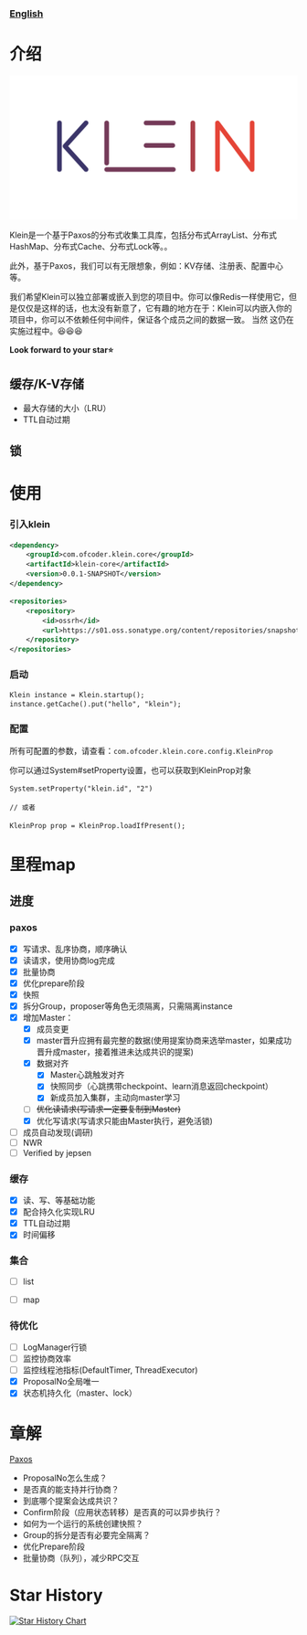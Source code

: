 ### [English](readme.md)

# 介绍
![](logo.svg)

Klein是一个基于Paxos的分布式收集工具库，包括分布式ArrayList、分布式HashMap、分布式Cache、分布式Lock等。。

此外，基于Paxos，我们可以有无限想象，例如：KV存储、注册表、配置中心等。

我们希望Klein可以独立部署或嵌入到您的项目中。你可以像Redis一样使用它，但是仅仅是这样的话，也太没有新意了，它有趣的地方在于：Klein可以内嵌入你的项目中，你可以不依赖任何中间件，保证各个成员之间的数据一致。
当然 这仍在实施过程中。😆😆😆

**Look forward to your star⭐**

## 缓存/K-V存储
- 最大存储的大小（LRU）
- TTL自动过期
## 锁

# 使用
### 引入klein
```xml
<dependency>
    <groupId>com.ofcoder.klein.core</groupId>
    <artifactId>klein-core</artifactId>
    <version>0.0.1-SNAPSHOT</version>
</dependency>
```
```xml
<repositories>
    <repository>
        <id>ossrh</id>
        <url>https://s01.oss.sonatype.org/content/repositories/snapshots</url>
    </repository>
</repositories>
```
### 启动
```
Klein instance = Klein.startup();
instance.getCache().put("hello", "klein");
```
### 配置
所有可配置的参数，请查看：`com.ofcoder.klein.core.config.KleinProp`

你可以通过System#setProperty设置，也可以获取到KleinProp对象
```
System.setProperty("klein.id", "2")

// 或者 

KleinProp prop = KleinProp.loadIfPresent();
```

# 里程map

## 进度
### paxos
- [x] 写请求、乱序协商，顺序确认
- [x] 读请求，使用协商log完成
- [x] 批量协商
- [x] 优化prepare阶段
- [x] 快照
- [x] 拆分Group，proposer等角色无须隔离，只需隔离instance
- [x] 增加Master：
  - [x] 成员变更
  - [x] master晋升应拥有最完整的数据(使用提案协商来选举master，如果成功晋升成master，接着推进未达成共识的提案)
  - [x] 数据对齐
    - [x] Master心跳触发对齐
    - [x] 快照同步（心跳携带checkpoint、learn消息返回checkpoint）
    - [x] 新成员加入集群，主动向master学习
  - [ ] ~~优化读请求(写请求一定要复制到Master)~~
  - [x] 优化写请求(写请求只能由Master执行，避免活锁)
- [ ] 成员自动发现(调研)
- [ ] NWR
- [ ] Verified by jepsen

### 缓存
- [x] 读、写、等基础功能
- [x] 配合持久化实现LRU
- [x] TTL自动过期
- [x] 时间偏移

### 集合
- [ ] list
- [ ] map


### 待优化
- [ ] LogManager行锁
- [ ] 监控协商效率
- [ ] 监控线程池指标(DefaultTimer, ThreadExecutor)
- [x] ProposalNo全局唯一
- [x] 状态机持久化（master、lock）

# 章解
[Paxos](klein-consensus/klein-consensus-paxos/readme.md)
- ProposalNo怎么生成？
- 是否真的能支持并行协商？
- 到底哪个提案会达成共识？
- Confirm阶段（应用状态转移）是否真的可以异步执行？
- 如何为一个运行的系统创建快照？
- Group的拆分是否有必要完全隔离？
- 优化Prepare阶段
- 批量协商（队列），减少RPC交互

# Star History

[![Star History Chart](https://api.star-history.com/svg?repos=shihuili1218/klein&type=Date)](https://star-history.com/#shihuili1218/klein&Date)
